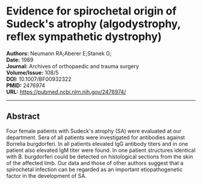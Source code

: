 # Evidence for spirochetal origin of Sudeck's atrophy (algodystrophy, reflex sympathetic dystrophy)

**Authors:** Neumann RA;Aberer E;Stanek G;  
**Date:** 1989  
**Journal:** Archives of orthopaedic and trauma surgery  
**Volume/Issue:** 108/5  
**DOI:** 10.1007/BF00932322  
**PMID:** 2476974  
**URL:** https://pubmed.ncbi.nlm.nih.gov/2476974/

---

## Abstract

Four female patients with Sudeck's atrophy (SA) were evaluated at our department. Sera of all patients were investigated for antibodies against Borrelia burgdorferi. In all patients elevated IgG antibody titers and in one patient also elevated IgM titer were found. In one patient structures identical with B. burgdorferi could be detected on histological sections from the skin of the affected limb. Our data and those of other authors suggest that a spirochetal infection can be regarded as an important etiopathogenetic factor in the development of SA.
